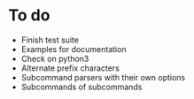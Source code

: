 # To do

- Finish test suite
- Examples for documentation
- Check on python3
- Alternate prefix characters
- Subcommand parsers with their own options
- Subcommands of subcommands
